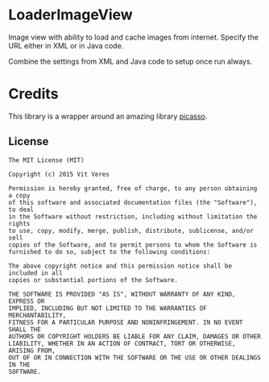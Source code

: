 # LoaderImageView
Image view with ability to load and cache images from internet. Specify the URL either in XML or in Java code.

Combine the settings from XML and Java code to setup once run always.

# Credits
This library is a wrapper around an amazing library [picasso](https://github.com/square/picasso).


License
-------
	The MIT License (MIT)
	
	Copyright (c) 2015 Vit Veres
	
	Permission is hereby granted, free of charge, to any person obtaining a copy
	of this software and associated documentation files (the "Software"), to deal
	in the Software without restriction, including without limitation the rights
	to use, copy, modify, merge, publish, distribute, sublicense, and/or sell
	copies of the Software, and to permit persons to whom the Software is
	furnished to do so, subject to the following conditions:
	
	The above copyright notice and this permission notice shall be included in all
	copies or substantial portions of the Software.
	
	THE SOFTWARE IS PROVIDED "AS IS", WITHOUT WARRANTY OF ANY KIND, EXPRESS OR
	IMPLIED, INCLUDING BUT NOT LIMITED TO THE WARRANTIES OF MERCHANTABILITY,
	FITNESS FOR A PARTICULAR PURPOSE AND NONINFRINGEMENT. IN NO EVENT SHALL THE
	AUTHORS OR COPYRIGHT HOLDERS BE LIABLE FOR ANY CLAIM, DAMAGES OR OTHER
	LIABILITY, WHETHER IN AN ACTION OF CONTRACT, TORT OR OTHERWISE, ARISING FROM,
	OUT OF OR IN CONNECTION WITH THE SOFTWARE OR THE USE OR OTHER DEALINGS IN THE
	SOFTWARE.